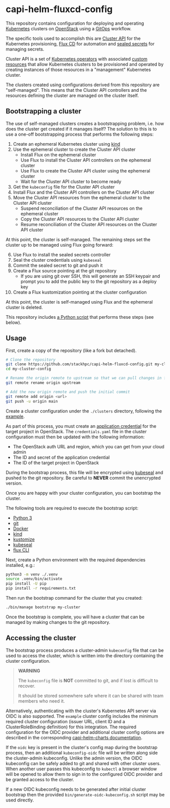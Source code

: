 # capi-helm-fluxcd-config

This repository contains configuration for deploying and operating
[Kubernetes](https://kubernetes.io/) clusters on [OpenStack](https://www.openstack.org/) using a
[GitOps](https://about.gitlab.com/topics/gitops/) workflow.

The specific tools used to accomplish this are [Cluster API](https://cluster-api.sigs.k8s.io/) for
the Kubernetes provisioning, [Flux CD](https://fluxcd.io/) for automation and
[sealed secrets](https://github.com/bitnami-labs/sealed-secrets) for managing secrets.

Cluster API is a set of
[Kubernetes operators](https://kubernetes.io/docs/concepts/extend-kubernetes/operator/) with
associated
[custom resources](https://kubernetes.io/docs/concepts/extend-kubernetes/api-extension/custom-resources/)
that allow Kubernetes clusters to be provisioned and operated by creating instances of those
resources in a "management" Kubernetes cluster.

The clusters created using configurations derived from this repository are "self-managed". This
means that the Cluster API controllers and the resources defining the cluster are managed on the
cluster itself.

## Bootstrapping a cluster

The use of self-managed clusters creates a bootstrapping problem, i.e. how does the cluster get
created if it manages itself? The solution to this is to use a one-off bootstrapping process that
performs the following steps:

  1. Create an ephemeral Kubernetes cluster using [kind](https://kind.sigs.k8s.io/)
  2. Use the ephemeral cluster to create the Cluster API cluster
       * Install Flux on the ephemeral cluster
       * Use Flux to install the Cluster API controllers on the ephemeral cluster
       * Use Flux to create the Cluster API cluster using the ephemeral cluster
       * Wait for the Cluster API cluster to become ready
  3. Get the `kubeconfig` file for the Cluster API cluster
  4. Install Flux and the Cluster API controllers on the Cluster API cluster
  5. Move the Cluster API resources from the ephemeral cluster to the Cluster API cluster
       * Suspend reconciliation of the Cluster API resources on the ephemeral cluster
       * Copy the Cluster API resources to the Cluster API cluster
       * Resume reconciliation of the Cluster API resources on the Cluster API cluster

At this point, the cluster is self-managed. The remaining steps set the cluster up to be managed
using Flux going forward:

  6. Use Flux to install the sealed secrets controller
  7. Seal the cluster credentials using `kubeseal`
  8. Commit the sealed secret to git and push it
  9. Create a Flux source pointing at the git repository
       * If you are using git over SSH, this will generate an SSH keypair and prompt you
         to add the public key to the git repository as a deploy key
 10. Create a Flux kustomization pointing at the cluster configuration

At this point, the cluster is self-managed using Flux and the ephemeral cluster is deleted.

This repository includes [a Python script](./bin/manage) that performs these steps (see below).

## Usage

First, create a copy of the repository (like a fork but detached).

```sh
# Clone the repository
git clone https://github.com/stackhpc/capi-helm-fluxcd-config.git my-cluster-config
cd my-cluster-config

# Rename the origin remote to upstream so that we can pull changes in future
git remote rename origin upstream

# Add the new origin remote and push the initial commit
git remote add origin <url>
git push -u origin main
```

Create a cluster configuration under the `./clusters` directory, following the
[example](./clusters/example/).

As part of this process, you must create an
[application credential](https://docs.openstack.org/keystone/latest/user/application_credentials.html)
for the target project in OpenStack. The `credentials.yaml` file in the cluster configuration
must then be updated with the following information:

  * The OpenStack auth URL and region, which you can get from your cloud admin
  * The ID and secret of the application credential
  * The ID of the target project in OpenStack
  
During the bootstrap process, this file will be encrypted using
[kubeseal](https://github.com/bitnami-labs/sealed-secrets) and pushed to the git repository.
Be careful to **NEVER** commit the unencrypted version.

Once you are happy with your cluster configuration, you can bootstrap the cluster.

The following tools are required to execute the bootstrap script:

  * [Python 3](https://www.python.org/)
  * [git](https://git-scm.com/)
  * [Docker](https://docs.docker.com/)
  * [kind](https://kind.sigs.k8s.io/)
  * [kustomize](https://kustomize.io/)
  * [kubeseal](https://github.com/bitnami-labs/sealed-secrets?tab=readme-ov-file#kubeseal)
  * [flux CLI](https://fluxcd.io/flux/cmd/)

Next, create a Python environment with the required dependencies installed, e.g.:

```sh
python3 -m venv ./.venv
source .venv/bin/activate
pip install -U pip
pip install -r requirements.txt
```

Then run the bootstrap command for the cluster that you created:

```sh
./bin/manage bootstrap my-cluster
```

Once the bootstrap is complete, you will have a cluster that can be managed by making changes
to the git repository.

## Accessing the cluster

The bootstrap process produces a cluster-admin `kubeconfig` file that can be used to access the cluster,
which is written into the directory containing the cluster configuration.

> **WARNING**
>
> The `kubeconfig` file is **NOT** committed to git, and if lost is difficult to recover.
>
> It should be stored somewhere safe where it can be shared with team members who need it.

Alternatively, authenticating with the cluster's Kubernetes API server via OIDC is also supported.
The `example` cluster config includes the minimum required cluster configuration (issuer URL, client ID
and a ClusterRoleBinding definition) for this integration. The required configuration for the OIDC provider
and additional cluster config options are described in the corresponding
[capi-helm-charts documentation](https://github.com/azimuth-cloud/capi-helm-charts/tree/main/charts/openstack-cluster#openid-connect-authentication).

If the `oidc` key is present in the cluster's config map during the bootstrap process, then an additional
`kubeconfig-oidc` file will be written along side the cluster-admin kubeconfig. Unlike the admin version,
the OIDC kubeconfig can be safely added to git and shared with other cluster users. When another user passes
this kubeconfig to `kubectl` a browser window will be opened to allow them to sign in to the configured OIDC
provider and be granted access to the cluster.

If a new OIDC kubeconfig needs to be generated after initial cluster bootstrap then the provided
`bin/generate-oidc-kubeconfig.sh` script may be used directly.
